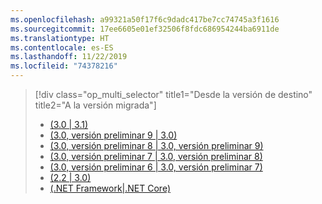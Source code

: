 ```yaml
---
ms.openlocfilehash: a99321a50f17f6c9dadc417be7cc74745a3f1616
ms.sourcegitcommit: 17ee6605e01ef32506f8fdc686954244ba6911de
ms.translationtype: HT
ms.contentlocale: es-ES
ms.lasthandoff: 11/22/2019
ms.locfileid: "74378216"
---
```

> [!div class="op_multi_selector" title1="Desde la versión de destino" title2="A la versión migrada"]
>
> - [(3.0 | 3.1)](~/docs/core/compatibility/3.0-3.1.md)
> - [(3.0, versión preliminar 9 | 3.0)](~/docs/core/compatibility/3.0.9-3.0rc1.md)
> - [(3.0, versión preliminar 8 | 3.0, versión preliminar 9)](~/docs/core/compatibility/3.0.8-3.0.9.md)
> - [(3.0, versión preliminar 7 | 3.0, versión preliminar 8)](~/docs/core/compatibility/3.0.7-3.0.8.md)
> - [(3.0, versión preliminar 6 | 3.0, versión preliminar 7)](~/docs/core/compatibility/3.0.6-3.0.7.md)
> - [(2.2 | 3.0)](~/docs/core/compatibility/2.2-3.0.md)
> - [(.NET Framework|.NET Core)](~/docs/core/compatibility/framework-core.md)

<!--

> - [(2.2 | 3.0 Preview 7)](~/docs/core/compatibility/2.2-3.0.7.md)
> - [(2.2 | 3.0 Preview 8)](~/docs/core/compatibility/2.2-3.0.8.md)
> - [(2.2 | 3.0 Preview 9)](~/docs/core/compatibility/2.2-3.0.9.md)
> - [(3.0 Preview 7| 3.0 Preview 9)](~/docs/core/compatibility/3.0.7-3.0.9.md)
> - [(3.0 Preview 7| 3.0)](~/docs/core/compatibility/3.0.7-3.0.md)
> - [(3.0 Preview 8| 3.0 Preview 9)](~/docs/core/compatibility/3.0.8-3.0.9.md)
> - [(3.0 Preview 8| 3.0)](~/docs/core/compatibility/3.0.8-3.0.md)
> - [(3.0 Preview 9| 3.0)](~/docs/core/compatibility/3.0.9-3.0.md)

-->
